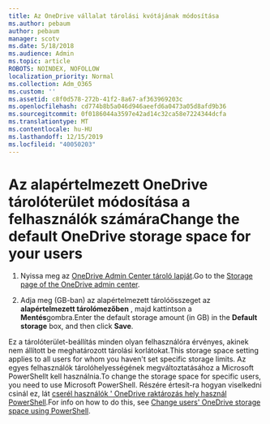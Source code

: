 ```yaml
---
title: Az OneDrive vállalat tárolási kvótájának módosítása
ms.author: pebaum
author: pebaum
manager: scotv
ms.date: 5/18/2018
ms.audience: Admin
ms.topic: article
ROBOTS: NOINDEX, NOFOLLOW
localization_priority: Normal
ms.collection: Adm_O365
ms.custom: ''
ms.assetid: c8f0d578-272b-41f2-8a67-af363969203c
ms.openlocfilehash: cd774b8b5a046d946aeefd6a0473a05d8afd9b36
ms.sourcegitcommit: 0f0186044a3597e42ad14c32ca58e7224344dcfa
ms.translationtype: MT
ms.contentlocale: hu-HU
ms.lasthandoff: 12/15/2019
ms.locfileid: "40050203"
---
```

# <a name="change-the-default-onedrive-storage-space-for-your-users"></a><span data-ttu-id="43eff-102">Az alapértelmezett OneDrive tárolóterület módosítása a felhasználók számára</span><span class="sxs-lookup"><span data-stu-id="43eff-102">Change the default OneDrive storage space for your users</span></span>

1. <span data-ttu-id="43eff-103">Nyissa meg az [OneDrive Admin Center tároló lapját](https://admin.onedrive.com/?v=StorageSettings).</span><span class="sxs-lookup"><span data-stu-id="43eff-103">Go to the [Storage page of the OneDrive admin center](https://admin.onedrive.com/?v=StorageSettings).</span></span>
    
2. <span data-ttu-id="43eff-104">Adja meg (GB-ban) az alapértelmezett tárolóösszeget az **alapértelmezett tárolómezőben** , majd kattintson a **Mentés**gombra.</span><span class="sxs-lookup"><span data-stu-id="43eff-104">Enter the default storage amount (in GB) in the **Default storage** box, and then click **Save**.</span></span>
    
<span data-ttu-id="43eff-105">Ez a tárolóterület-beállítás minden olyan felhasználóra érvényes, akinek nem állított be meghatározott tárolási korlátokat.</span><span class="sxs-lookup"><span data-stu-id="43eff-105">This storage space setting applies to all users for whom you haven't set specific storage limits.</span></span> <span data-ttu-id="43eff-106">Az egyes felhasználók tárolóhelyességének megváltoztatásához a Microsoft PowerShellt kell használnia.</span><span class="sxs-lookup"><span data-stu-id="43eff-106">To change the storage space for specific users, you need to use Microsoft PowerShell.</span></span> <span data-ttu-id="43eff-107">Részére értesít-ra hogyan viselkedni csinál ez, lát [cserél használók ' OneDrive raktározás hely használ PowerShell](https://go.microsoft.com/fwlink/?linkid=866402).</span><span class="sxs-lookup"><span data-stu-id="43eff-107">For info on how to do this, see [Change users' OneDrive storage space using PowerShell](https://go.microsoft.com/fwlink/?linkid=866402).</span></span>
  

